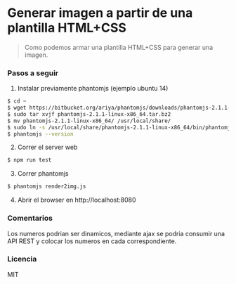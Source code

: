 # Generar imagen a partir de una plantilla HTML+CSS

> Como podemos armar una plantilla HTML+CSS para generar una imagen.

### Pasos a seguir

1) Instalar previamente phantomjs (ejemplo ubuntu 14)

```sh
$ cd ~
$ wget https://bitbucket.org/ariya/phantomjs/downloads/phantomjs-2.1.1-linux-x86_64.tar.bz2
$ sudo tar xvjf phantomjs-2.1.1-linux-x86_64.tar.bz2
$ mv phantomjs-2.1.1-linux-x86_64/ /usr/local/share/ 
$ sudo ln -s /usr/local/share/phantomjs-2.1.1-linux-x86_64/bin/phantomjs /usr/local/bin/
$ phantomjs --version
```

2) Correr el server web

```sh
$ npm run test
```
3) Correr phantomjs

```sh
$ phantomjs render2img.js
```

4) Abrir el browser en http://localhost:8080

### Comentarios

Los numeros podrian ser dinamicos, mediante ajax se podria consumir una API REST
y colocar los numeros en cada <span> correspondiente.

### Licencia

MIT